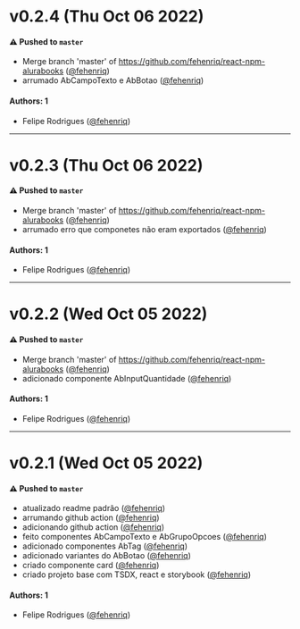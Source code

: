 # v0.2.4 (Thu Oct 06 2022)

#### ⚠️ Pushed to `master`

- Merge branch 'master' of https://github.com/fehenriq/react-npm-alurabooks ([@fehenriq](https://github.com/fehenriq))
- arrumado AbCampoTexto e AbBotao ([@fehenriq](https://github.com/fehenriq))

#### Authors: 1

- Felipe Rodrigues ([@fehenriq](https://github.com/fehenriq))

---

# v0.2.3 (Thu Oct 06 2022)

#### ⚠️ Pushed to `master`

- Merge branch 'master' of https://github.com/fehenriq/react-npm-alurabooks ([@fehenriq](https://github.com/fehenriq))
- arrumado erro que componetes não eram exportados ([@fehenriq](https://github.com/fehenriq))

#### Authors: 1

- Felipe Rodrigues ([@fehenriq](https://github.com/fehenriq))

---

# v0.2.2 (Wed Oct 05 2022)

#### ⚠️ Pushed to `master`

- Merge branch 'master' of https://github.com/fehenriq/react-npm-alurabooks ([@fehenriq](https://github.com/fehenriq))
- adicionado componente AbInputQuantidade ([@fehenriq](https://github.com/fehenriq))

#### Authors: 1

- Felipe Rodrigues ([@fehenriq](https://github.com/fehenriq))

---

# v0.2.1 (Wed Oct 05 2022)

#### ⚠️ Pushed to `master`

- atualizado readme padrão ([@fehenriq](https://github.com/fehenriq))
- arrumando github action ([@fehenriq](https://github.com/fehenriq))
- adicionando github action ([@fehenriq](https://github.com/fehenriq))
- feito componentes AbCampoTexto e AbGrupoOpcoes ([@fehenriq](https://github.com/fehenriq))
- adicionado componentes AbTag ([@fehenriq](https://github.com/fehenriq))
- adicionado variantes do AbBotao ([@fehenriq](https://github.com/fehenriq))
- criado componente card ([@fehenriq](https://github.com/fehenriq))
- criado projeto base com TSDX, react e storybook ([@fehenriq](https://github.com/fehenriq))

#### Authors: 1

- Felipe Rodrigues ([@fehenriq](https://github.com/fehenriq))
